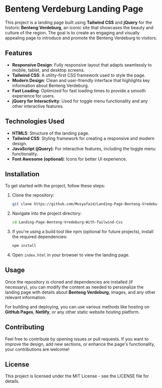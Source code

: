 # Benteng Verdeburg Landing Page

This project is a landing page built using **Tailwind CSS** and **jQuery** for the historic **Benteng Verdeburg**, an iconic site that showcases the beauty and culture of the region. The goal is to create an engaging and visually appealing page to introduce and promote the Benteng Verdeburg to visitors.

## Features
- **Responsive Design**: Fully responsive layout that adapts seamlessly to mobile, tablet, and desktop screens.
- **Tailwind CSS**: A utility-first CSS framework used to style the page.
- **Modern Design**: Clean and user-friendly interface that highlights key information about Benteng Verdeburg.
- **Fast Loading**: Optimized for fast loading times to provide a smooth experience for users.
- **jQuery for Interactivity**: Used for toggle menu functionality and any other interactive features.

## Technologies Used
- **HTML5**: Structure of the landing page.
- **Tailwind CSS**: Styling framework for creating a responsive and modern design.
- **JavaScript (jQuery)**: For interactive features, including the toggle menu functionality.
- **Font Awesome (optional)**: Icons for better UI experience.

## Installation
To get started with the project, follow these steps:

1. Clone the repository:

    ```bash
    git clone https://github.com/Musyafaid/Landing-Page-Benteng-Vredeburg-With-Tailwind-Css.git
    ```

2. Navigate into the project directory:

    ```bash
    cd Landing-Page-Benteng-Vredeburg-With-Tailwind-Css
    ```

3. If you're using a build tool like npm (optional for future projects), install the required dependencies:

    ```bash
    npm install
    ```

4. Open `index.html` in your browser to view the landing page.

## Usage
Once the repository is cloned and dependencies are installed (if necessary), you can modify the content as needed to personalize the landing page with details about **Benteng Verdeburg**, images, and any other relevant information.

For building and deploying, you can use various methods like hosting on **GitHub Pages**, **Netlify**, or any other static website hosting platform.

## Contributing
Feel free to contribute by opening issues or pull requests. If you want to improve the design, add new sections, or enhance the page's functionality, your contributions are welcome!

## License
This project is licensed under the MIT License - see the LICENSE file for details.
